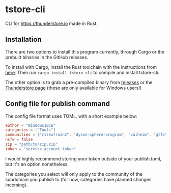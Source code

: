 # tstore-cli
CLI for https://thunderstore.io made in Rust.

## Installation
There are two options to install this program currently, through Cargo or the prebuilt binaries in the GitHub releases.

To install with Cargo, install the Rust toolchain with the instructions from [here](https://doc.rust-lang.org/book/ch01-01-installation.html). Then run `cargo install tstore-cli` to compile and install tstore-cli.

The other option is to grab a pre-compiled binary from [releases](https://github.com/Windows10CE/tstore-cli/releases) or the [Thunderstore page](https://thunderstore.io/package/Windows10CE/tstore_cli) (these are only available for Windows users!)

## Config file for publish command
The config file format uses TOML, with a short example below:
```toml
author = "Windows10CE"
categories = ["Tools"]
communities = ["riskofrain2", "dyson-sphere-program", "valheim", "gtfo", "outward", "cyberpunk2077"]
nsfw = false
zip = "path/to/zip.zip"
token = "service account token"
```
I would highly recommend storing your token outside of your publish.toml, but it's an option nonetheless.

The categories you select will only apply to the community of the subdomain you publish to (for now, categories have planned changes incoming).